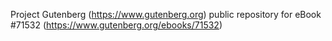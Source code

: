Project Gutenberg (https://www.gutenberg.org) public repository
for eBook #71532 (https://www.gutenberg.org/ebooks/71532)
